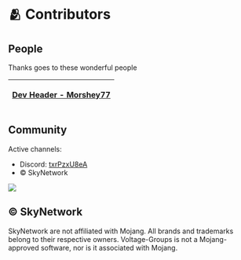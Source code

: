 # 🫂 Contributors

## People

Thanks goes to these wonderful people

| <p><a href="https://github.com/morshey77"><img src="https://avatars.githubusercontent.com/morcheysha77" alt=""><br><strong>Dev Header - Morshey77</strong></a><br></p> |
| :--------------------------------------------------------------------------------------------------------------------------------------------------------------------------: |

## Community

Active channels:

* Discord: [txrPzxU8eA](https://discord.gg/txrPzxU8eA)
* © SkyNetwork

![](http://image.noelshack.com/fichiers/2021/39/5/1633118741-logo-no-background.png)

## © SkyNetwork

SkyNetwork are not affiliated with Mojang. All brands and trademarks belong to their respective owners. Voltage-Groups is not a Mojang-approved software, nor is it associated with Mojang.
